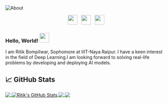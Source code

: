 ![About](https://user-images.githubusercontent.com/54806252/93738878-820a4000-fc04-11ea-953f-a2ed5018eeb1.jpg)

<p align='center'>
<a href="https://twitter.com/b_Ritik_"><img height="30" src="https://github.com/WaylonWalker/WaylonWalker/blob/main/icon/twitter.png?raw=true"></a>&nbsp;&nbsp;
<a href="https://www.instagram.com/____r.i.t.i.k/"><img height="30" src="https://github.com/WaylonWalker/WaylonWalker/blob/main/icon/instagram.jpg?raw=true"></a>&nbsp;&nbsp;
<a href="https://www.linkedin.com/in/ritik-bompilwar-6054b818b/"><img height="30" src="https://github.com/WaylonWalker/WaylonWalker/blob/main/icon/linkedin.png?raw=true"></a>
</p>




 ### Hello, World! <img src="https://raw.githubusercontent.com/MartinHeinz/MartinHeinz/master/wave.gif" width="30px">
 
 I am Ritik Bompilwar, Sophomore at IIIT-Naya Raipur. I have a keen interest in the field of Deep Learning.I am looking forward to solving real-life problems by developing and deploying AI models.
 
## &#x1f4c8; GitHub Stats
<a href="https://github.com/RITIK-12">
  <img align="center" src="https://github-readme-stats.vercel.app/api/top-langs/?username=RITIK-12&hide=java,html&title_color=ffffff&text_color=c9cacc&icon_color=2bbc8a&bg_color=1d1f21" />
</a>

<a href="https://github.com/RITIK-12">
  <img align="center" src="https://github-readme-stats.vercel.app/api?username=RITIK-12&show_icons=true&line_height=27&count_private=true&title_color=ffffff&text_color=c9cacc&icon_color=2bbc8a&bg_color=1d1f21" alt="Ritik's GitHub Stats" />
</a>
<a href="https://github.com/RITIK-12/Face-Mask-Detector">
  <img align="center" src="https://github-readme-stats.vercel.app/api/pin/?username=RITIK-12&repo=Face-Mask-Detector&title_color=ffffff&text_color=c9cacc&icon_color=2bbc8a&bg_color=1d1f21" />
</a>


<a href="https://github.com/RITIK-12/Fashion-Classifier">
  <img align="center" src="https://github-readme-stats.vercel.app/api/pin/?username=RITIK-12&repo=Fashion-Classifier&title_color=ffffff&text_color=c9cacc&icon_color=2bbc8a&bg_color=1d1f21" />
</a>   




